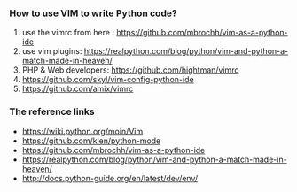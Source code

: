 ### How to use VIM to write Python code?

1. use the vimrc from here : https://github.com/mbrochh/vim-as-a-python-ide
2. use vim plugins: https://realpython.com/blog/python/vim-and-python-a-match-made-in-heaven/
3. PHP & Web developers: https://github.com/hightman/vimrc
4. https://github.com/skyl/vim-config-python-ide
5. https://github.com/amix/vimrc

### The reference links

- https://wiki.python.org/moin/Vim
- https://github.com/klen/python-mode
- https://github.com/mbrochh/vim-as-a-python-ide
- https://realpython.com/blog/python/vim-and-python-a-match-made-in-heaven/
- http://docs.python-guide.org/en/latest/dev/env/
